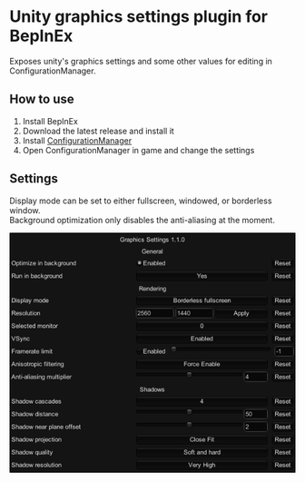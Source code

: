 # Unity graphics settings plugin for BepInEx
Exposes unity's graphics settings and some other values for editing in ConfigurationManager.

## How to use
1. Install BepInEx
2. Download the latest release and install it
3. Install [ConfigurationManager](https://github.com/BepInEx/BepInEx.ConfigurationManager#readme)
4. Open ConfigurationManager in game and change the settings

## Settings

Display mode can be set to either fullscreen, windowed, or borderless window.  
Background optimization only disables the anti-aliasing at the moment.

<p align="center"><img src="https://raw.githubusercontent.com/BepInEx/BepInEx.GraphicsSettings/master/settings.png?raw=true" alt="settings list"/></p>
